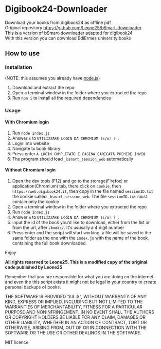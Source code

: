 # Digibook24-Downloader
Download your books from digibook24 as offline pdf\
Original repository https://github.com/Leone25/bSmart-downloader \
This is a version of bSmart-downloader adapted for digibook24 \
With this version you can download EdiErmes university books 

## How to use

### Installation
(NOTE: this assumes you already have [node.js](https://nodejs.org/))
1. Download and extract the repo
2. Open a terminal window in the folder where you extracted the repo
3. Run `npm i` to install all the required dependencies

### Usage
#### With Chromium login
1. Run `node index.js`
2. Answer `s` to `UTILIZZARE LOGIN DA CHROMIUM (s/n) ? :`
3. Login into website 
4. Navigate to book library 
5. Press enter `A LOGIN COMPLETATO E PAGINA CARICATA PREMERE INVIO`
6. The program should load `_bsmart_session_web` automatically
#### Without Chromium login
1. Open the dev tools (F12) and go to the storage(Firefox) or application(Chromium) tab, there click on `Cookie`, then `https://web.digibook24.it`, then copy in the file named `sessionID.txt` the cookie called `_bsmart_session_web`. The file `sessionID.txt` must contain only the cookie
2. Open a terminal window in the folder where you extracted the repo
3. Run `node index.js`
4. Answer `n` to `UTILIZZARE LOGIN DA CHROMIUM (s/n) ? :`
5. Input the id of the book you'd like to download, either from the list or from the url, after `/books/`. It's ususally a 4 digit number
6. Press enter and the script will start working, a file will be saved in the same folder as the one with the `index.js` with the name of the book, containing the full book downloaded.

Enjoy

**All rights reserved to Leone25. This is a modified copy of the original code published by Leone25**

Remember that you are responsible for what you are doing on the internet and even tho this script exists it might not be legal in your country to create personal backups of books.

THE SOFTWARE IS PROVIDED "AS IS", WITHOUT WARRANTY OF ANY KIND, EXPRESS OR IMPLIED, INCLUDING BUT NOT LIMITED TO THE WARRANTIES OF MERCHANTABILITY, FITNESS FOR A PARTICULAR PURPOSE AND NONINFRINGEMENT. IN NO EVENT SHALL THE AUTHORS OR COPYRIGHT HOLDERS BE LIABLE FOR ANY CLAIM, DAMAGES OR OTHER LIABILITY, WHETHER IN AN ACTION OF CONTRACT, TORT OR OTHERWISE, ARISING FROM, OUT OF OR IN CONNECTION WITH THE SOFTWARE OR THE USE OR OTHER DEALINGS IN THE SOFTWARE.

MIT licence
